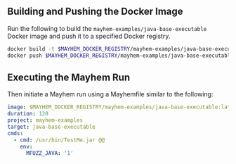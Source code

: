 ## Building and Pushing the Docker Image

Run the following to build the `mayhem-examples/java-base-executable` Docker image and push it to a specified Docker registry.

```sh
docker build -t $MAYHEM_DOCKER_REGISTRY/mayhem-examples/java-base-executable .
docker push $MAYHEM_DOCKER_REGISTRY/mayhem-examples/java-base-executable
```

## Executing the Mayhem Run

Then initiate a Mayhem run using a Mayhemfile similar to the following:

```yaml
image: $MAYHEM_DOCKER_REGISTRY/mayhem-examples/java-base-executable:latest
duration: 120
project: mayhem-examples
target: java-base-executable
cmds:
  - cmd: /usr/bin/TestMe.jar @@
    env:
      MFUZZ_JAVA: '1'
```